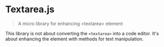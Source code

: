 # Textarea.js

> A micro library for enhancing &lt;textarea> element

This library is not about converting the `<textarea>` into a code editor. It's about enhancing the element with methods for text manipulation.


